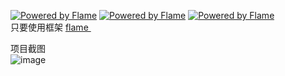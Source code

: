
[![Powered by Flame](https://img.shields.io/badge/Powered%20by-%F0%9F%94%A5-orange.svg)](https://flame-engine.org)
[![Powered by Flame](https://img.shields.io/badge/Powered%20by-%F0%9F%94%A5-orange.svg?style=flat-square)](https://flame-engine.org)
[![Powered by Flame](https://img.shields.io/badge/Powered%20by-%F0%9F%94%A5-orange.svg?style=for-the-badge)](https://flame-engine.org)  <br/>
只要使用框架 [ flame ]( https://github.com/flame-engine/flame/blob/master/README-ZH.md )    <br/>


项目截图  <br/>
![image]( https://github.com/pheromone/langaw/blob/master/result.gif ) <br/>
